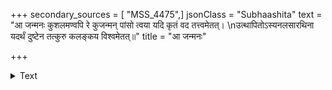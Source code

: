 +++
secondary_sources = [ "MSS_4475",]
jsonClass = "Subhaashita"
text = "आ जन्मनः कुशलमण्वपि रे कुजन्मन् पांसो त्वया यदि कृतं वद तत्त्वमेतत्।  \nउत्थापितोऽस्यनलसारथिना यदर्थं दुष्टेन तत्कुरु कलङ्कय विश्वमेतत्॥"
title = "आ जन्मनः"

+++

<details><summary>Text</summary>

आ जन्मनः कुशलमण्वपि रे कुजन्मन् पांसो त्वया यदि कृतं वद तत्त्वमेतत्।  
उत्थापितोऽस्यनलसारथिना यदर्थं दुष्टेन तत्कुरु कलङ्कय विश्वमेतत्॥
</details>

